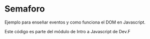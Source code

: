 # Semaforo

Ejemplo para enseñar eventos y como funciona el DOM en Javascript.

Este código es parte del módulo de Intro a Javascript de Dev.F
